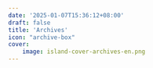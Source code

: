 ```yaml
---
date: '2025-01-07T15:36:12+08:00'
draft: false
title: 'Archives'
icon: "archive-box"
cover:
    image: island-cover-archives-en.png
---
```

